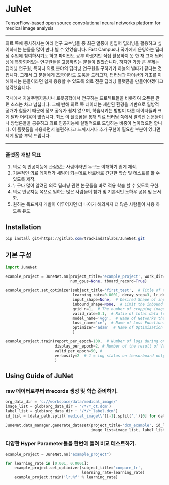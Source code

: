 
# JuNet
TensorFlow-based open source convolutional neural networks platform for medical image analysis

--------------------------------------------------------------------------------------------

의료 쪽에 종사하시는 여러 연구 교수님들 중 최근 열풍에 힘입어 딥러닝을 활용하고 싶어하시는 분들을 많이 만나 뵐 수 있었습니다. Fast Campus나 국가에서 운영하는 딥러닝 수업에 참여하시기도 하고 파이썬도 공부 하셨지만 직접 활용하지 못 한 채 그저 딥러닝에 특화되어있는 연구원들을 고용하려는 분들이 많았습니다. 하지만 가장 큰 문제는 딥러닝 연구원, 특히나 의료 분야의 딥러닝 연구원을 구하기가 하늘의 별따기 같다는 것 입니다. 그래서 그 분들에게 조금이라도 도움을 드리고자, 딥러닝과 파이썬의 기초를 이해하시는 분들이라면 쉽게 응용할 수 있도록 의료 전문 딥러닝 플랫폼을 만들어야겠다고 생각했습니다. 

국내에서 자율주행자동차나 로봇공학에서 연구하는 프로젝트들을 비롯하여 오픈된 관련 소스는 차고 넘칩니다. 그에 반해 의료 쪽 데이터는 제한된 환경을 기반으로 일방적 공개가 힘들기 때문에 정보 공유가 쉽지 않으며, 학습시키는 방법이 다른 데이터들과 크게 달라 어려움이 많습니다. 최소 이 플랫폼을 통해 의료 딥러닝 쪽에서 알려진 논문들이나 방법론들을 공유하고 의료 인공지능에 실질적으로 도입하는 비중이 높아졌으면 합니다. 이 플랫폼을 사용하면서 불편하다고 느끼시거나 추가 구현이 필요한 부분이 있다면 제게 말씀 부탁 드립니다.

--------------------------------------------------------------------------------------------

### 플랫폼 개발 목표
1. 의료 쪽 인공지능에 관심있는 사람이라면 누구든 이해하기 쉽게 제작.
2. 기본적인 의료 데이터가 세팅이 되는데로 바로바로 간단한 학습 및 테스트를 할 수 있도록 제작. 
3. 누구나 많이 알려진 의료 딥러닝 관련 논문들을 바로 적용 학습 할 수 있도록 구현. 
4. 의료 인공지능 쪽으로 일하는 많은 사람들이 참가 및 기본적인 노하우 공유 및 문서화.
5. 원하는 목표까지 개발이 이루어지면 더 나아가 해외까지 더 많은 사람들이 사용 하도록 유도. 

## Installation

```powershell
pip install git+https://gitlab.com/trackindatalabs/JuneNet.git
```

## 기본 구성

```python
import JuneNet

example_project = JuneNet.nn(project_title='example_project', work_dir='c://workspace/', data_ext='tfrecords',
                             num_gpus=None, tboard_record=True)

example_project.set_optimizer(subject_title='first_test',  # Title of the training subject. 
                              learning_rate=0.0001, decay_step=3, lr_decay_factor=1., num_epochs=100, batch_size=64, 
                              input_shape=None,  # Desired Shape of input image. None is default to input full image as it is.
                              inbound_shape=None,  # Limit the inbound size of the input image to set cropping image. 
                              grid_n=1,  # The number of cropping image in each data. 
                              valid_rate=0.1,  # Ratio of total data for Validation set 
                              model_name='vgg',  # Name of Networks that implemented. You can input Class typed customized network.
                              loss_name='ce',  # Name of Loss Function. 
                              optimizer='adam'  # Name of Optimization
                              )

example_project.train(report_per_epoch=100,  # Number of logs during one epoch. 
                      display_per_epoch=2, # Number of the result of Validaiotion Image during training
                      valid_per_epoch=50, # 
                      verbosity=2  # 1 = log status on tensorboard only, 2 = log status on  tensorboard and status
                      )
```

## Using Guide of JuNet

### raw 데이터로부터 tfrecords 생성 및 학습 준비하기. 

```python
org_data_dir = 'c://workspace/data/medical_image/'
image_list = glob(org_data_dir + '/*/*_ct.dcm')
label_list = glob(org_data_dir + '/*/*_label.dcm')
id_list = [data_path.split('medical_image\\')[-1].split('.')[0] for data_path in image_list]

JuneNet.data_manager.generate_dataset(project_title='dcm_example', id_list=id_list,
                                      image_list=image_list, label_list=label_list, name_classes=['benign', 'malignant'])
```

### 다양한 Hyper Parameter들을 한번에 돌려 비교 테스트하기. 

```python
example_project = JuneNet.nn("example_project")

for learning_rate in [0.001, 0.0001]:
    example_project.set_optimizer(subject_title='compare_lr',
                                  learning_rate=learning_rate)
    example_project.train('lr.%f' % learning_rate)
```

